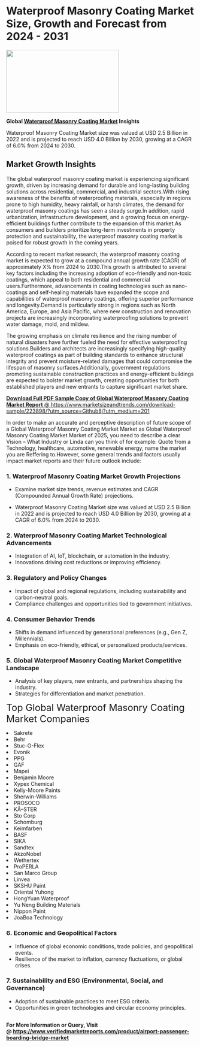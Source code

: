 <H1>Waterproof Masonry Coating Market Size, Growth and Forecast from 2024 - 2031</H1><img class="aligncenter size-medium wp-image-584254" src="https://thirdeyenews.in/wp-content/uploads/2024/09/Global-Market-Research-300x168.jpeg" alt="" width="300" height="168" /><p><strong>Global&nbsp;<a href="https://www.marketsizeandtrends.com/download-sample/223898/?utm_source=Github8j?utm_medium=201">Waterproof Masonry Coating Market</a> Insights</strong></p><p>Waterproof Masonry Coating Market size was valued at USD 2.5 Billion in 2022 and is projected to reach USD 4.0 Billion by 2030, growing at a CAGR of 6.0% from 2024 to 2030.</p><p><h2>Market Growth Insights</h2> <p>The global waterproof masonry coating market is experiencing significant growth, driven by increasing demand for durable and long-lasting building solutions across residential, commercial, and industrial sectors.With rising awareness of the benefits of waterproofing materials, especially in regions prone to high humidity, heavy rainfall, or harsh climates, the demand for waterproof masonry coatings has seen a steady surge.In addition, rapid urbanization, infrastructure development, and a growing focus on energy-efficient buildings further contribute to the expansion of this market.As consumers and builders prioritize long-term investments in property protection and sustainability, the waterproof masonry coating market is poised for robust growth in the coming years.</p> <p><a href="#"></a></p> <p>According to recent market research, the waterproof masonry coating market is expected to grow at a compound annual growth rate (CAGR) of approximately X% from 2024 to 2030.This growth is attributed to several key factors including the increasing adoption of eco-friendly and non-toxic coatings, which appeal to both residential and commercial users.Furthermore, advancements in coating technologies such as nano-coatings and self-healing materials have expanded the scope and capabilities of waterproof masonry coatings, offering superior performance and longevity.Demand is particularly strong in regions such as North America, Europe, and Asia Pacific, where new construction and renovation projects are increasingly incorporating waterproofing solutions to prevent water damage, mold, and mildew.</p> <p>The growing emphasis on climate resilience and the rising number of natural disasters have further fueled the need for effective waterproofing solutions.Builders and architects are increasingly specifying high-quality waterproof coatings as part of building standards to enhance structural integrity and prevent moisture-related damages that could compromise the lifespan of masonry surfaces.Additionally, government regulations promoting sustainable construction practices and energy-efficient buildings are expected to bolster market growth, creating opportunities for both established players and new entrants to capture significant market share.</p> <p><a href="#"></p><p><span class=""><strong>Download Full PDF Sample Copy of Global Waterproof Masonry Coating Market Report</strong> @ <a href="https://www.marketsizeandtrends.com/download-sample/223898/?utm_source=Github8j?utm_medium=201" target="_blank">https://www.marketsizeandtrends.com/download-sample/223898/?utm_source=Github8j?utm_medium=201</a></span></p><p>In order to make an accurate and perceptive description of future scope of a Global&nbsp;Waterproof Masonry Coating Market Market as Global&nbsp;Waterproof Masonry Coating Market Market of 2025, you need to describe a clear Vision &ndash; What Industry or Linda can you think of for example: Quote from a Technology, healthcare, automotive, renewable energy, name the market you are Reffering to.However, some general trends and factors usually impact market reports and their future outlook include:</p><h3>1.&nbsp;<strong>Waterproof Masonry Coating Market Growth Projections</strong></h3><ul><li>Examine market size trends, revenue estimates and CAGR (Compounded Annual Growth Rate) projections.</li><li><p>Waterproof Masonry Coating Market size was valued at USD 2.5 Billion in 2022 and is projected to reach USD 4.0 Billion by 2030, growing at a CAGR of 6.0% from 2024 to 2030.</p></li></ul><h3>2.&nbsp;<strong>Waterproof Masonry Coating Market Technological Advancements</strong></h3><ul><li>Integration of AI, IoT, blockchain, or automation in the industry.</li><li>Innovations driving cost reductions or improving efficiency.</li></ul><h3>3.&nbsp;<strong>Regulatory and Policy Changes</strong></h3><ul><li>Impact of global and regional regulations, including sustainability and carbon-neutral goals.</li><li>Compliance challenges and opportunities tied to government initiatives.</li></ul><h3>4.&nbsp;<strong>Consumer Behavior Trends</strong></h3><ul><li>Shifts in demand influenced by generational preferences (e.g., Gen Z, Millennials).</li><li>Emphasis on eco-friendly, ethical, or personalized products/services.</li></ul><h3>5.&nbsp;<strong>Global Waterproof Masonry Coating Market Competitive Landscape</strong></h3><ul><li>Analysis of key players, new entrants, and partnerships shaping the industry.</li><li>Strategies for differentiation and market penetration.</li></ul><p data-pm-slice="1 1 []"><span style="color: inherit; font-family: inherit; font-size: 25px;">Top Global Waterproof Masonry Coating Market Companies</span></p><div class="" data-test-id=""><p><li>Sakrete</li><li> Behr</li><li> Stuc-O-Flex</li><li> Evonik</li><li> PPG</li><li> GAF</li><li> Mapei</li><li> Benjamin Moore</li><li> Xypex Chemical</li><li> Kelly-Moore Paints</li><li> Sherwin-Williams</li><li> PROSOCO</li><li> KÃ–STER</li><li> Sto Corp</li><li> Schomburg</li><li> Keimfarben</li><li> BASF</li><li> SIKA</li><li> Sandtex</li><li> AkzoNobel</li><li> Wethertex</li><li> ProPERLA</li><li> San Marco Group</li><li> Linvea</li><li> SKSHU Paint</li><li> Oriental Yuhong</li><li> HongYuan Waterproof</li><li> Yu Neng Building Materials</li><li> Nippon Paint</li><li> JoaBoa Technology</li></p></div><h3>6.&nbsp;<strong>Economic and Geopolitical Factors</strong></h3><ul><li>Influence of global economic conditions, trade policies, and geopolitical events.</li><li>Resilience of the market to inflation, currency fluctuations, or global crises.</li></ul><h3>7.&nbsp;<strong>Sustainability and ESG (Environmental, Social, and Governance)</strong></h3><ul><li>Adoption of sustainable practices to meet ESG criteria.</li><li>Opportunities in green technologies and circular economy principles.</li></ul><h2><strong style="font-size: 14px;">For More Information or Query, Visit @&nbsp;</strong><a style="background-color: #ffffff; font-size: 14px;" href="https://www.marketsizeandtrends.com/report/waterproof-masonry-coating-market/" target="_blank">https://www.verifiedmarketreports.com/product/airport-passenger-boarding-bridge-market</a></h2>